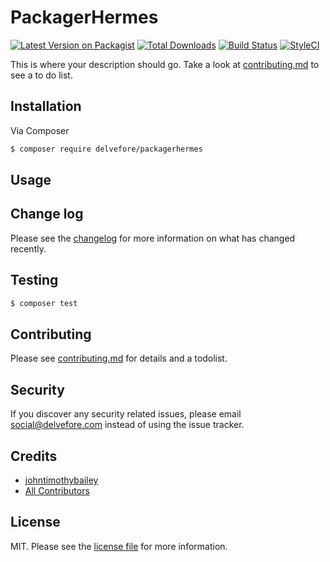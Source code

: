 # PackagerHermes

[![Latest Version on Packagist][ico-version]][link-packagist]
[![Total Downloads][ico-downloads]][link-downloads]
[![Build Status][ico-travis]][link-travis]
[![StyleCI][ico-styleci]][link-styleci]

This is where your description should go. Take a look at [contributing.md](contributing.md) to see a to do list.

## Installation

Via Composer

``` bash
$ composer require delvefore/packagerhermes
```

## Usage

## Change log

Please see the [changelog](changelog.md) for more information on what has changed recently.

## Testing

``` bash
$ composer test
```

## Contributing

Please see [contributing.md](contributing.md) for details and a todolist.

## Security

If you discover any security related issues, please email social@delvefore.com instead of using the issue tracker.

## Credits

- [johntimothybailey][link-author]
- [All Contributors][link-contributors]

## License

MIT. Please see the [license file](license.md) for more information.

[ico-version]: https://img.shields.io/packagist/v/delvefore/packagerhermes.svg?style=flat-square
[ico-downloads]: https://img.shields.io/packagist/dt/delvefore/packagerhermes.svg?style=flat-square
[ico-travis]: https://img.shields.io/travis/delvefore/packagerhermes/master.svg?style=flat-square
[ico-styleci]: https://styleci.io/repos/12345678/shield

[link-packagist]: https://packagist.org/packages/delvefore/packagerhermes
[link-downloads]: https://packagist.org/packages/delvefore/packagerhermes
[link-travis]: https://travis-ci.org/delvefore/packagerhermes
[link-styleci]: https://styleci.io/repos/12345678
[link-author]: https://github.com/delvefore
[link-contributors]: ../../contributors]